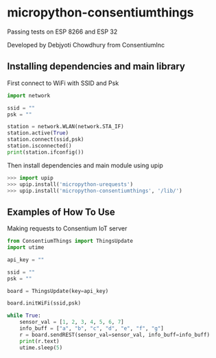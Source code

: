 # micropython-consentiumthings

Passing tests on ESP 8266 and ESP 32

Developed by Debjyoti Chowdhury from ConsentiumInc


## Installing dependencies and main library

First connect to WiFi with SSID and Psk

```python
import network

ssid = ""
psk = ""

station = network.WLAN(network.STA_IF)
station.active(True)
station.connect(ssid,psk)
station.isconnected()
print(station.ifconfig())

```
Then install dependencies and main module using upip
``` python
>>> import upip
>>> upip.install('micropython-urequests')
>>> upip.install('micropython-consentiumthings', '/lib/')

```

## Examples of How To Use 

Making requests to Consentium IoT server

```python
from ConsentiumThings import ThingsUpdate
import utime

api_key = ""

ssid = ""
psk = ""

board = ThingsUpdate(key=api_key)

board.initWiFi(ssid,psk)

while True:
    sensor_val = [1, 2, 3, 4, 5, 6, 7]
    info_buff = ["a", "b", "c", "d", "e", "f", "g"]
    r = board.sendREST(sensor_val=sensor_val, info_buff=info_buff)
    print(r.text)
    utime.sleep(5)
```
